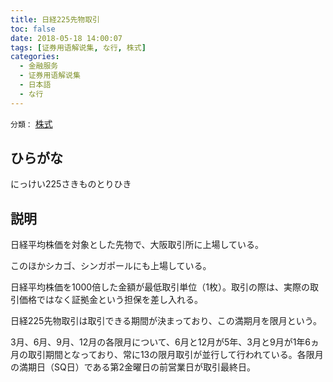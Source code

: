 ```yaml
---
title: 日経225先物取引
toc: false
date: 2018-05-18 14:00:07
tags: [证券用语解说集, な行, 株式]
categories:
  - 金融服务
  - 证券用语解说集
  - 日本語
  - な行
---
```


`分類：` [株式](/tags/株式/)

## ひらがな

にっけい225さきものとりひき

## 説明

日経平均株価を対象とした先物で、大阪取引所に上場している。

このほかシカゴ、シンガポールにも上場している。

日経平均株価を1000倍した金額が最低取引単位（1枚）。取引の際は、実際の取引価格ではなく証拠金という担保を差し入れる。

日経225先物取引は取引できる期間が決まっており、この満期月を限月という。

3月、6月、9月、12月の各限月について、6月と12月が5年、3月と9月が1年6ヵ月の取引期間となっており、常に13の限月取引が並行して行われている。各限月の満期日（SQ日）である第2金曜日の前営業日が取引最終日。
